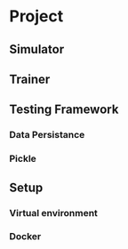 # Project

## Simulator

## Trainer

## Testing Framework

### Data Persistance

### Pickle

## Setup

### Virtual environment

### Docker

